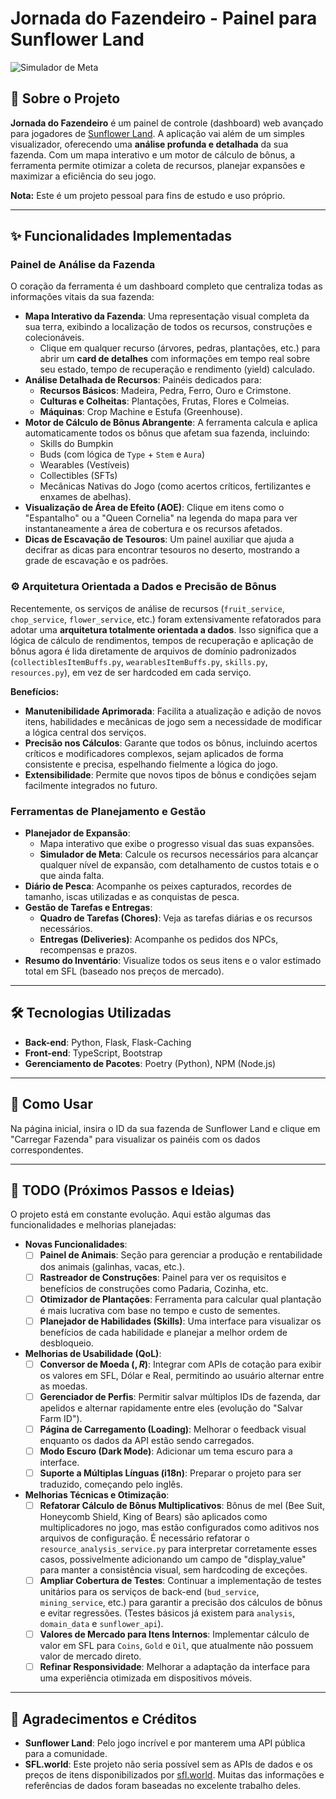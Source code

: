 # Jornada do Fazendeiro - Painel para Sunflower Land

![Simulador de Meta](https://i.imgur.com/g8i4VfR.png)

## 📖 Sobre o Projeto

**Jornada do Fazendeiro** é um painel de controle (dashboard) web avançado para jogadores de [Sunflower Land](https://sunflower-land.com/). A aplicação vai além de um simples visualizador, oferecendo uma **análise profunda e detalhada** da sua fazenda. Com um mapa interativo e um motor de cálculo de bônus, a ferramenta permite otimizar a coleta de recursos, planejar expansões e maximizar a eficiência do seu jogo.

**Nota:** Este é um projeto pessoal para fins de estudo e uso próprio.

---

## ✨ Funcionalidades Implementadas

### Painel de Análise da Fazenda
O coração da ferramenta é um dashboard completo que centraliza todas as informações vitais da sua fazenda:

*   **Mapa Interativo da Fazenda**: Uma representação visual completa da sua terra, exibindo a localização de todos os recursos, construções e colecionáveis.
    *   Clique em qualquer recurso (árvores, pedras, plantações, etc.) para abrir um **card de detalhes** com informações em tempo real sobre seu estado, tempo de recuperação e rendimento (yield) calculado.
*   **Análise Detalhada de Recursos**: Painéis dedicados para:
    *   **Recursos Básicos**: Madeira, Pedra, Ferro, Ouro e Crimstone.
    *   **Culturas e Colheitas**: Plantações, Frutas, Flores e Colmeias.
    *   **Máquinas**: Crop Machine e Estufa (Greenhouse).
*   **Motor de Cálculo de Bônus Abrangente**: A ferramenta calcula e aplica automaticamente todos os bônus que afetam sua fazenda, incluindo:
    *   Skills do Bumpkin
    *   Buds (com lógica de `Type` + `Stem` e `Aura`)
    *   Wearables (Vestíveis)
    *   Collectibles (SFTs)
    *   Mecânicas Nativas do Jogo (como acertos críticos, fertilizantes e enxames de abelhas).
*   **Visualização de Área de Efeito (AOE)**: Clique em itens como o "Espantalho" ou a "Queen Cornelia" na legenda do mapa para ver instantaneamente a área de cobertura e os recursos afetados.
*   **Dicas de Escavação de Tesouros**: Um painel auxiliar que ajuda a decifrar as dicas para encontrar tesouros no deserto, mostrando a grade de escavação e os padrões.

### ⚙️ Arquitetura Orientada a Dados e Precisão de Bônus

Recentemente, os serviços de análise de recursos (`fruit_service`, `chop_service`, `flower_service`, etc.) foram extensivamente refatorados para adotar uma **arquitetura totalmente orientada a dados**. Isso significa que a lógica de cálculo de rendimentos, tempos de recuperação e aplicação de bônus agora é lida diretamente de arquivos de domínio padronizados (`collectiblesItemBuffs.py`, `wearablesItemBuffs.py`, `skills.py`, `resources.py`), em vez de ser hardcoded em cada serviço.

**Benefícios:**

*   **Manutenibilidade Aprimorada**: Facilita a atualização e adição de novos itens, habilidades e mecânicas de jogo sem a necessidade de modificar a lógica central dos serviços.
*   **Precisão nos Cálculos**: Garante que todos os bônus, incluindo acertos críticos e modificadores complexos, sejam aplicados de forma consistente e precisa, espelhando fielmente a lógica do jogo.
*   **Extensibilidade**: Permite que novos tipos de bônus e condições sejam facilmente integrados no futuro.

### Ferramentas de Planejamento e Gestão

*   **Planejador de Expansão**:
    *   Mapa interativo que exibe o progresso visual das suas expansões.
    *   **Simulador de Meta**: Calcule os recursos necessários para alcançar qualquer nível de expansão, com detalhamento de custos totais e o que ainda falta.
*   **Diário de Pesca**: Acompanhe os peixes capturados, recordes de tamanho, iscas utilizadas e as conquistas de pesca.
*   **Gestão de Tarefas e Entregas**:
    *   **Quadro de Tarefas (Chores)**: Veja as tarefas diárias e os recursos necessários.
    *   **Entregas (Deliveries)**: Acompanhe os pedidos dos NPCs, recompensas e prazos.
*   **Resumo do Inventário**: Visualize todos os seus itens e o valor estimado total em SFL (baseado nos preços de mercado).

---

## 🛠️ Tecnologias Utilizadas

* **Back-end**: Python, Flask, Flask-Caching
* **Front-end**: TypeScript, Bootstrap
* **Gerenciamento de Pacotes**: Poetry (Python), NPM (Node.js)

---

## 🚀 Como Usar

Na página inicial, insira o ID da sua fazenda de Sunflower Land e clique em "Carregar Fazenda" para visualizar os painéis com os dados correspondentes.

---

## 📝 TODO (Próximos Passos e Ideias)

O projeto está em constante evolução. Aqui estão algumas das funcionalidades e melhorias planejadas:

* **Novas Funcionalidades**:
    * [ ] **Painel de Animais**: Seção para gerenciar a produção e rentabilidade dos animais (galinhas, vacas, etc.).
    * [ ] **Rastreador de Construções**: Painel para ver os requisitos e benefícios de construções como Padaria, Cozinha, etc.
    * [ ] **Otimizador de Plantações**: Ferramenta para calcular qual plantação é mais lucrativa com base no tempo e custo de sementes.
    * [ ] **Planejador de Habilidades (Skills)**: Uma interface para visualizar os benefícios de cada habilidade e planejar a melhor ordem de desbloqueio.

* **Melhorias de Usabilidade (QoL)**:
    * [ ] **Conversor de Moeda ($, R$)**: Integrar com APIs de cotação para exibir os valores em SFL, Dólar e Real, permitindo ao usuário alternar entre as moedas.
    * [ ] **Gerenciador de Perfis**: Permitir salvar múltiplos IDs de fazenda, dar apelidos e alternar rapidamente entre eles (evolução do "Salvar Farm ID").
    * [ ] **Página de Carregamento (Loading)**: Melhorar o feedback visual enquanto os dados da API estão sendo carregados.
    * [ ] **Modo Escuro (Dark Mode)**: Adicionar um tema escuro para a interface.
    * [ ] **Suporte a Múltiplas Línguas (i18n)**: Preparar o projeto para ser traduzido, começando pelo inglês.

* **Melhorias Técnicas e Otimização**:
    * [ ] **Refatorar Cálculo de Bônus Multiplicativos**: Bônus de mel (Bee Suit, Honeycomb Shield, King of Bears) são aplicados como multiplicadores no jogo, mas estão configurados como aditivos nos arquivos de configuração. É necessário refatorar o `resource_analysis_service.py` para interpretar corretamente esses casos, possivelmente adicionando um campo de "display_value" para manter a consistência visual, sem hardcoding de exceções.
    * [ ] **Ampliar Cobertura de Testes**: Continuar a implementação de testes unitários para os serviços de back-end (`bud_service`, `mining_service`, etc.) para garantir a precisão dos cálculos de bônus e evitar regressões. (Testes básicos já existem para `analysis`, `domain_data` e `sunflower_api`).
    * [ ] **Valores de Mercado para Itens Internos**: Implementar cálculo de valor em SFL para `Coins`, `Gold` e `Oil`, que atualmente não possuem valor de mercado direto.
    * [ ] **Refinar Responsividade**: Melhorar a adaptação da interface para uma experiência otimizada em dispositivos móveis.

---

## 🙏 Agradecimentos e Créditos

* **Sunflower Land**: Pelo jogo incrível e por manterem uma API pública para a comunidade.
* **SFL.world**: Este projeto não seria possível sem as APIs de dados e os preços de itens disponibilizados por [sfl.world](https://sfl.world/). Muitas das informações e referências de dados foram baseadas no excelente trabalho deles.